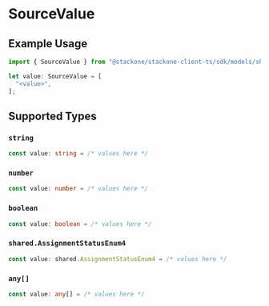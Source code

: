 # SourceValue

## Example Usage

```typescript
import { SourceValue } from "@stackone/stackone-client-ts/sdk/models/shared";

let value: SourceValue = [
  "<value>",
];
```

## Supported Types

### `string`

```typescript
const value: string = /* values here */
```

### `number`

```typescript
const value: number = /* values here */
```

### `boolean`

```typescript
const value: boolean = /* values here */
```

### `shared.AssignmentStatusEnum4`

```typescript
const value: shared.AssignmentStatusEnum4 = /* values here */
```

### `any[]`

```typescript
const value: any[] = /* values here */
```

